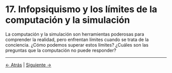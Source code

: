 # 17. Infopsiquismo y los límites de la computación y la simulación

La computación y la simulación son herramientas poderosas para comprender la realidad, pero enfrentan límites cuando se trata de la conciencia. ¿Cómo podemos superar estos límites? ¿Cuáles son las preguntas que la computación no puede responder?

---
<div class="navigation-links">
<a href="16_Infopsiquismo_e_Inteligencia_Artificial_Desafíos_y_Oportunidades.md" class="nav-link prev-link">← Atrás</a> | <a href="18_Infopsiquismo_y_la_filosofía_del_lenguaje.md" class="nav-link next-link">Siguiente →</a>
</div>
